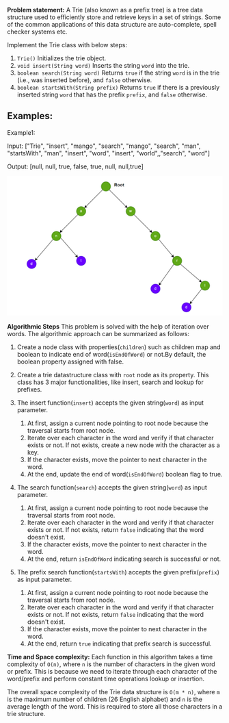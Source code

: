 **Problem statement:**
A Trie (also known as a prefix tree) is a tree data structure used to efficiently store and retrieve keys in a set of strings. Some of the common applications of this data structure are auto-complete, spell checker systems etc.

Implement the Trie class with below steps:

1. `Trie()` Initializes the trie object.
2. `void insert(String word)` Inserts the string `word` into the trie.
3. `boolean search(String word)` Returns `true` if the string `word` is in the trie (i.e., was inserted before), and `false` otherwise.
4. `boolean startsWith(String prefix)` Returns `true` if there is a previously inserted string `word` that has the prefix `prefix`, and `false` otherwise.

## Examples:
Example1:

Input: ["Trie", "insert", "mango", "search", "mango", "search", "man", "startsWith", "man", "insert", "word", "insert", "world",,"search", "word"]

Output:
[null, null, true, false, true, null, null,true]

![Screenshot](../../../../images/trie.png)

**Algorithmic Steps**
This problem is solved with the help of iteration over words. The algorithmic approach can be summarized as follows: 

1. Create a node class with properties(`children`) such as children map and boolean to indicate end of word(`isEndOfWord`) or not.By default, the boolean property assigned with false.

2. Create a trie datastructure class with `root` node as its property. This class has 3 major functionalities, like insert, search and lookup for prefixes.
   
3. The insert function(`insert`) accepts the given string(`word`) as input parameter.
   1. At first, assign a current node pointing to root node because the traversal starts from root node.
   2. Iterate over each character in the word and verify if that character exists or not. If not exists, create a new node with the character as a key.
   3. If the character exists, move the pointer to next character in the word.
   4. At the end, update the end of word(`isEndOfWord`) boolean flag to true.

4. The search function(`search`) accepts the given string(`word`) as input parameter.
   1. At first, assign a current node pointing to root node because the traversal starts from root node.
   2. Iterate over each character in the word and verify if that character exists or not. If not exists, return `false` indicating that the word doesn't exist.
   3. If the character exists, move the pointer to next character in the word.
   4. At the end, return `isEndOfWord` indicating search is successful or not.   
   
5. The prefix search function(`startsWith`) accepts the given prefix(`prefix`) as input parameter.
   1. At first, assign a current node pointing to root node because the traversal starts from root node.
   2. Iterate over each character in the word and verify if that character exists or not. If not exists, return `false` indicating that the word doesn't exist.
   3. If the character exists, move the pointer to next character in the word.
   4. At the end, return `true` indicating that prefix search is successful.  

**Time and Space complexity:**
Each function in this algorithm takes a time complexity of `O(n)`, where `n` is the number of characters in the given word or prefix. This is because we need to iterate through each character of the word/prefix and perform constant time operations lookup or insertion.  

The overall space complexity of the Trie data structure is `O(m * n)`, where `m` is the maximum number of children (26 English alphabet) and `n` is the average length of the word. This is required to store all those characters in a trie structure.
